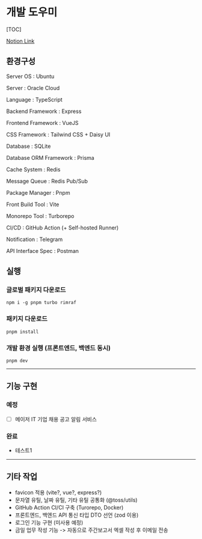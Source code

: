 # 개발 도우미

[TOC]

[Notion Link](https://www.notion.so/4d3b8c7aeb0b4b149da887c6dbdc609b)

## 환경구성

Server OS : Ubuntu

Server : Oracle Cloud

Language : TypeScript

Backend Framework : Express

Frontend Framework : VueJS

CSS Framework : Tailwind CSS + Daisy UI

Database : SQLite

Database ORM Framework : Prisma

Cache System : Redis

Message Queue : Redis Pub/Sub

Package Manager : Pnpm

Front Build Tool : Vite

Monorepo Tool : Turborepo

CI/CD : GitHub Action (+ Self-hosted Runner)

Notification : Telegram

API Interface Spec : Postman

## 실행

### 글로벌 패키지 다운로드

```shell
npm i -g pnpm turbo rimraf
```

### 패키지 다운로드

```shell
pnpm install
```

### 개발 환경 실행 (프론트엔드, 백엔드 동시)

```shell
pnpm dev
```

---

## 기능 구현

### 예정

- [ ] 메이저 IT 기업 채용 공고 알림 서비스

### 완료

- 테스트1

---

## 기타 작업

- favicon 적용 (vite?, vue?, express?)
- 문자열 유틸, 날짜 유틸, 기타 유틸 공통화 (@toss/utils)
- GitHub Action CI/CI 구축 (Turorepo, Docker)
- 프론트엔드, 백엔드 API 통신 타입 DTO 선언 (zod 이용)
- 로그인 기능 구현 (미사용 예정)
- 금일 업무 작성 기능 -> 자동으로 주간보고서 엑셀 작성 후 이메일 전송

